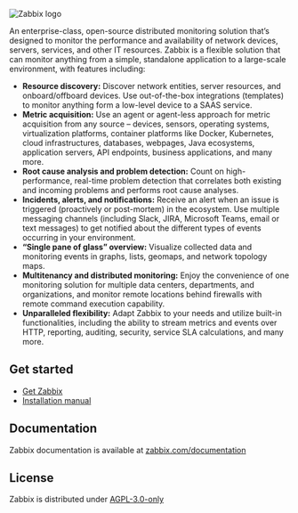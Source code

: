 ![Zabbix logo](misc/images/docs/zabbix_logo.svg?raw=true)

An enterprise-class, open-source distributed monitoring solution that’s designed to monitor the performance and availability of network devices, servers, services, and other IT resources.
Zabbix is a flexible solution that can monitor anything from a simple, standalone application to a large-scale environment, with features including:

- **Resource discovery:** Discover network entities, server resources, and onboard/offboard devices. Use out-of-the-box integrations (templates) to monitor anything form a low-level device to a SAAS service.
- **Metric acquisition:** Use an agent or agent-less approach for metric acquisition from any source – devices, sensors, operating systems, virtualization platforms, container platforms like Docker, Kubernetes, cloud infrastructures, databases, webpages, Java ecosystems, application servers, API endpoints, business applications, and many more.
- **Root cause analysis and problem detection:** Count on high-performance, real-time problem detection that correlates both existing and incoming problems and performs root cause analyses.
- **Incidents, alerts, and notifications:** Receive an alert when an issue is triggered (proactively or post-mortem) in the ecosystem. Use multiple messaging channels (including Slack, JIRA, Microsoft Teams, email or text messages) to get notified about the different types of events occurring in your environment.
- **“Single pane of glass” overview:** Visualize collected data and monitoring events in graphs, lists, geomaps, and network topology maps.
- **Multitenancy and distributed monitoring:** Enjoy the convenience of one monitoring solution for multiple data centers, departments, and organizations, and monitor remote locations behind firewalls with remote command execution capability.
- **Unparalleled flexibility:** Adapt Zabbix to your needs and utilize built-in functionalities, including the ability to stream metrics and events over HTTP, reporting, auditing, security, service SLA calculations, and many more.

## Get started

- [Get Zabbix](https://www.zabbix.com/download)
- [Installation manual](https://www.zabbix.com/documentation/current/en/manual/installation)

## Documentation

Zabbix documentation is available at [zabbix.com/documentation](https://www.zabbix.com/documentation/current/en/)

## License

Zabbix is distributed under [AGPL-3.0-only](COPYING)
